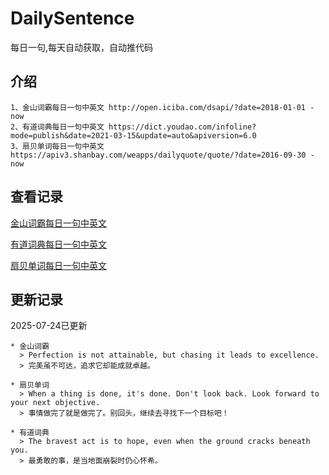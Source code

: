 # DailySentence

每日一句,每天自动获取，自动推代码

## 介绍

```
1、金山词霸每日一句中英文 http://open.iciba.com/dsapi/?date=2018-01-01 - now
2、有道词典每日一句中英文 https://dict.youdao.com/infoline?mode=publish&date=2021-03-15&update=auto&apiversion=6.0
3、扇贝单词每日一句中英文 https://apiv3.shanbay.com/weapps/dailyquote/quote/?date=2016-09-30 - now
```

## 查看记录

[金山词霸每日一句中英文](./data/iciba/)

[有道词典每日一句中英文](./data/youdao/)

[扇贝单词每日一句中英文](./data/shanbay/)

## 更新记录
2025-07-24已更新 
```
* 金山词霸
  > Perfection is not attainable, but chasing it leads to excellence.
  > 完美虽不可达，追求它却能成就卓越。

* 扇贝单词
  > When a thing is done, it's done. Don't look back. Look forward to your next objective.
  > 事情做完了就是做完了。别回头，继续去寻找下一个目标吧！

* 有道词典
  > The bravest act is to hope, even when the ground cracks beneath you.
  > 最勇敢的事，是当地面崩裂时仍心怀希。

```
